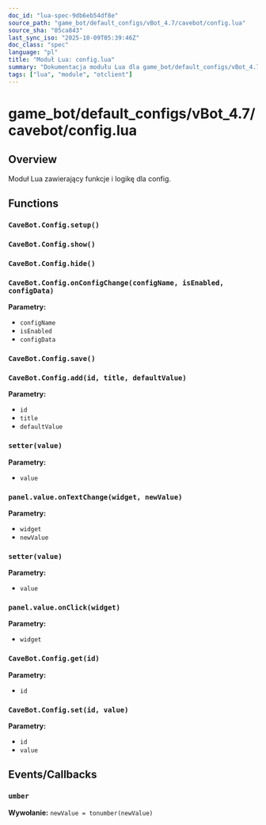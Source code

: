```yaml
---
doc_id: "lua-spec-9db6eb54df8e"
source_path: "game_bot/default_configs/vBot_4.7/cavebot/config.lua"
source_sha: "05ca843"
last_sync_iso: "2025-10-09T05:39:46Z"
doc_class: "spec"
language: "pl"
title: "Moduł Lua: config.lua"
summary: "Dokumentacja modułu Lua dla game_bot/default_configs/vBot_4.7/cavebot/config.lua"
tags: ["lua", "module", "otclient"]
---
```


# game_bot/default_configs/vBot_4.7/cavebot/config.lua

## Overview

Moduł Lua zawierający funkcje i logikę dla config.

## Functions

### `CaveBot.Config.setup()`

### `CaveBot.Config.show()`

### `CaveBot.Config.hide()`

### `CaveBot.Config.onConfigChange(configName, isEnabled, configData)`

**Parametry:**

- `configName`
- `isEnabled`
- `configData`

### `CaveBot.Config.save()`

### `CaveBot.Config.add(id, title, defaultValue)`

**Parametry:**

- `id`
- `title`
- `defaultValue`

### `setter(value)`

**Parametry:**

- `value`

### `panel.value.onTextChange(widget, newValue)`

**Parametry:**

- `widget`
- `newValue`

### `setter(value)`

**Parametry:**

- `value`

### `panel.value.onClick(widget)`

**Parametry:**

- `widget`

### `CaveBot.Config.get(id)`

**Parametry:**

- `id`

### `CaveBot.Config.set(id, value)`

**Parametry:**

- `id`
- `value`

## Events/Callbacks

### `umber`

**Wywołanie:** `newValue = tonumber(newValue)`
